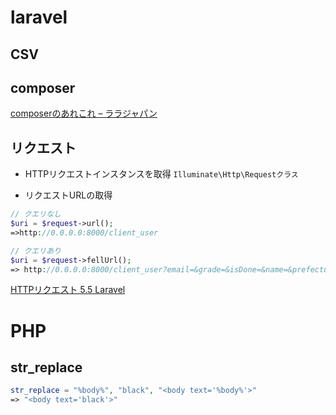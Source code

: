 # laravel
## CSV

## composer
[composerのあれこれ – ララジャパン](https://www.larajapan.com/2018/09/17/composer%E3%81%AE%E3%81%82%E3%82%8C%E3%81%93%E3%82%8C/)

## リクエスト
- HTTPリクエストインスタンスを取得
`Illuminate\Http\Requestクラス`

- リクエストURLの取得
```php
// クエリなし
$uri = $request->url();
=>http://0.0.0.0:8000/client_user

// クエリあり
$uri = $request->fellUrl();
=> http://0.0.0.0:8000/client_user?email=&grade=&isDone=&name=&prefecture=&sex=userCreatedBegin=2019%2F02%2F17userCreatedEnd=2019%2F03%2F17
```
[HTTPリクエスト 5.5 Laravel](https://readouble.com/laravel/5.5/ja/requests.html)


# PHP
## str_replace
```php
str_replace = "%body%", "black", "<body text='%body%'>"
=> "<body text='black'>"
```
